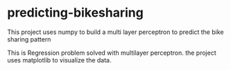 # predicting-bikesharing
This project uses numpy to build a multi layer perceptron to predict the bike sharing pattern

This is Regression problem solved with multilayer perceptron.
the project uses matplotlib to visualize the data.
